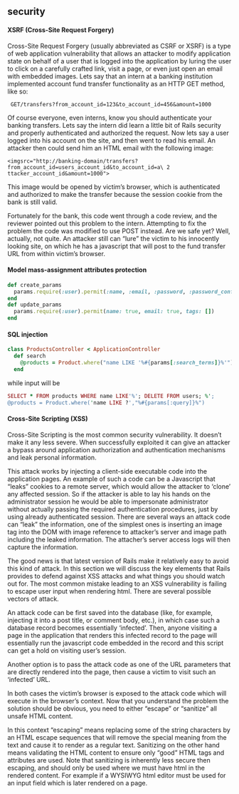 ## security

#### XSRF (Cross-Site Request Forgery)

Cross-Site Request Forgery (usually abbreviated as CSRF or XSRF) is a type of web application vulnerability that allows an attacker to modify application state on behalf of a user that is logged into the application by luring the user to click on a carefully crafted link, visit a page, or even just open an email with embedded images.
Lets say that an intern at a banking institution implemented account fund transfer functionality as an HTTP GET method, like so:


` GET/transfers?from_account_id=123&to_account_id=456&amount=1000`


Of course everyone, even interns, know you should authenticate your banking transfers.
Lets say the intern did learn a little bit of Rails security and properly authenticated and authorized the request.
Now lets say a user logged into his account on the site, and then went to read his email. An attacker then could send him an HTML email with the following image:


`<imgsrc="http://banking-domain/transfers?from_account_id=users_account_id&to_account_id=a\ 2 ttacker_account_id&amount=1000">`


This image would be opened by victim’s browser, which is authenticated and authorized to make the transfer because the session cookie from the bank is still valid.


Fortunately for the bank, this code went through a code review, and the reviewer pointed out this problem to the intern.
Attempting to fix the problem the code was modified to use POST instead. Are we safe yet? Well, actually, not quite. An attacker still can “lure” the victim to his innocently looking site, on which he has a javascript that will post to the fund transfer URL from within victim’s browser.




#### Model mass-assignment attributes protection

```ruby
def create_params
  params.require(:user).permit(:name, :email, :password, :password_confirmation)
end
def update_params
  params.require(:user).permit(name: true, email: true, tags: [])
end


```


#### SQL injection


```ruby
class ProductsController < ApplicationController
  def search
    @products = Product.where("name LIKE '%#{params[:search_terms]}%'") end
  end

```

while input will be 

```ruby
SELECT * FROM products WHERE name LIKE'%'; DELETE FROM users; %';
@products = Product.where('name LIKE ?',"%#{params[:query]}%")
```

#### Cross-Site Scripting (XSS)

Cross-Site Scripting is the most common security vulnerability. It doesn’t make it any less severe. When successfully exploited it can give an attacker a bypass around application authorization and authentication mechanisms and leak personal information.


This attack works by injecting a client-side executable code into the application pages. An example of such a code can be a Javascript that “leaks” cookies to a remote server, which would allow the attacker to ‘clone’ any affected session. So if the attacker is able to lay his hands on the administrator session he would be able to impersonate administrator without actually passing the required authentication procedures, just by using already authenticated session.
There are several ways an attack code can “leak” the information, one of the simplest ones is inserting an image tag into the DOM with image reference to attacker’s server and image path including the leaked information. The attacher’s server access logs will then capture the information.


The good news is that latest version of Rails make it relatively easy to avoid this kind of attack. In this section we will discuss the key elements that Rails provides to defend against XSS attacks and what things you should watch out for.
The most common mistake leading to an XSS vulnerability is failing to escape user input when rendering html. There are several possible vectors of attack.


An attack code can be first saved into the database (like, for example, injecting it into a post title, or comment body, etc.), in which case such a database record becomes essentially ‘infected’. Then, anyone visiting a page in the application that renders this infected record to the page will essentially run the javascript code embedded in the record and this script can get a hold on visiting user’s session.


Another option is to pass the attack code as one of the URL parameters that are directly rendered into the page, then cause a victim to visit such an ‘infected’ URL.


In both cases the victim’s browser is exposed to the attack code which will execute in the browser’s context.
Now that you understand the problem the solution should be obvious, you need to either “escape” or “sanitize” all unsafe HTML content.


In this context “escaping” means replacing some of the string characters by an HTML escape sequences that will remove the special meaning from the text and cause it to render as a regular text. Sanitizing on the other hand means validating the HTML content to ensure only “good” HTML tags and attributes are used.
Note that sanitizing is inherently less secure then escaping, and should only be used where we must have html in the rendered content. For example if a WYSIWYG html editor must be used for an input field which is later rendered on a page.


